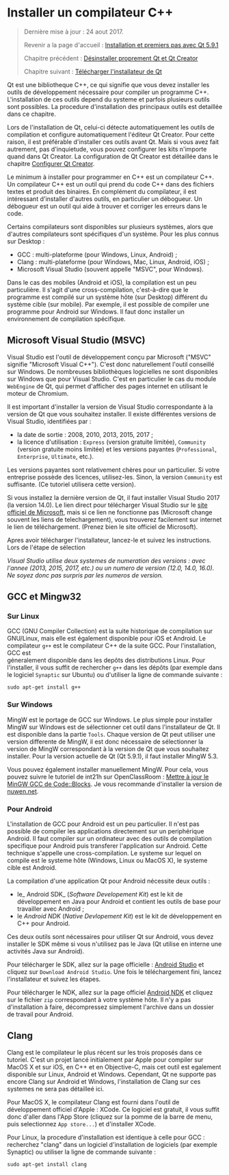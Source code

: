 # Installer un compilateur C++

> Dernière mise à jour : 24 aout 2017.
>
> Revenir a la page d'accueil : [Installation et premiers pas avec Qt 5.9.1](index.md)
>
> Chapitre précédent : [Désinstaller proprement Qt et Qt Creator](uninstall.md)
>
> Chapitre suivant : [Télécharger l'installateur de Qt](download.md)

Qt est une bibliotheque C++, ce qui signifie que vous devez installer les outils de développement nécessaire pour
compiler un programme C++. L'installation de ces outils depend du systeme et parfois plusieurs outils sont possibles.
La procedure d'installation des principaux outils est detaillée dans ce chapitre.

Lors de l'installation de Qt, celui-ci détecte automatiquement les outils de compilation et configure automatiquement
l'éditeur Qt Creator. Pour cette raison, il est préférable d'installer ces outils avant Qt. Mais si vous avez fait 
autrement, pas d'inquietude, vous pouvez configurer les kits n'importe quand dans Qt Creator. La configuration de Qt Creator
est détaillée dans le chapitre [Configurer Qt Creator](config.md).

Le minimum à installer pour programmer en C++ est un compilateur C++. Un compilateur C++ est un outil 
qui prend du code C++ dans des fichiers textes et produit des binaires. En complément du compilateur,
il est intéressant d'installer d'autres outils, en particulier un débogueur. Un débogueur
est un outil qui aide à trouver et corriger les erreurs dans le code.

Certains compilateurs sont disponibles sur plusieurs systèmes, alors que d'autres compilateurs sont spécifiques 
d'un système. Pour les plus connus sur Desktop :

- GCC : multi-plateforme (pour Windows, Linux, Android) ;
- Clang : multi-plateforme (pour Windows, Mac, Linux, Android, iOS) ;
- Microsoft Visual Studio (souvent appelle "MSVC", pour Windows).

Dans le cas des mobiles (Android et iOS), la compilation est un peu particulière. Il s'agit d'une cross-compilation, 
c'est-à-dire que le programme est compilé sur un système hôte (sur Desktop) différent du système cible (sur mobile). 
Par exemple, il est possible de compiler une programme pour Android sur Windows. Il faut donc installer un environnement 
de compilation spécifique.

## Microsoft Visual Studio (MSVC)

Visual Studio est l'outil de développement conçu par Microsoft ("MSVC" signifie "Microsoft Visual C++"). C'est donc 
naturellement l'outil conseillé sur Windows. De nombreuses bibliothèques logicielles ne sont disponibles 
sur Windows que pour Visual Studio. C'est en particulier le cas du module `WebEngine` de Qt, qui permet d'afficher 
des pages internet en utilisant le moteur de Chromium.

Il est important d'installer la version de Visual Studio correspondante à la version de Qt que vous souhaitez installer. 
Il existe différentes versions de Visual Studio, identifiées par :

- la date de sortie : 2008, 2010, 2013, 2015, 2017 ;
- la licence d'utilisation : `Express` (version gratuite limitée), `Community` (version gratuite moins limitée) et les versions 
payantes (`Professional`, `Enterprise`, `Ultimate`, etc.).

Les versions payantes sont relativement chères pour un particulier. Si votre entreprise possède des licences, utilisez-les. 
Sinon, la version `Community` est suffisante. (Ce tutoriel utilisera cette version).

Si vous installez la dernière version de Qt, il faut installer Visual Studio 2017 (la version 14.0). 
Le lien direct pour télécharger Visual Studio sur le [site officiel de Microsoft](https://www.visualstudio.com/fr/vs/), mais si ce 
lien ne fonctionne pas (Microsoft change souvent les liens de telechargement), vous trouverez facilement sur internet le 
lien de téléchargement. (Prenez bien le site officiel de Microsoft).

Apres avoir télécharger l'installateur, lancez-le et suivez les instructions. Lors de l'étape de sélection 

_Visual Studio utilise deux systemes de numeration des versions : avec l'annee (2013, 2015, 2017, etc.) ou un 
numero de version (12.0, 14.0, 16.0). Ne soyez donc pas surpris par les numeros de version._

## GCC et Mingw32

### Sur Linux

GCC (GNU Compiler Collection) est la suite historique de compilation sur GNU/Linux, mais elle est également disponible
pour iOS et Android. Le compilateur `g++` est le compilateur C++ de la suite GCC. Pour l'installation, GCC est  
géneralement disponible dans les depôts des distributions Linux. Pour l'installer, il vous suffit de rechercher `g++` 
dans les dépôts (par exemple dans le logiciel `Synaptic` sur Ubuntu) ou d'utiliser la ligne de commande suivante :

```
sudo apt-get install g++
```

### Sur Windows

MingW est le portage de GCC sur Windows. Le plus simple pour installer MingW sur Windows est de sélectionner cet 
outil dans l'installateur de Qt. Il est disponible dans la partie `Tools`. Chaque version de Qt peut utiliser
une version differente de MingW, il est donc nécessaire de sélectionner la version de MingW correspondant
à la version de Qt que vous souhaitez installer. Pour la version actuelle de Qt (Qt 5.9.1), il faut
installer MingW 5.3.

Vous pouvez également installer manuellement MingW. Pour cela, vous pouvez suivre le tutoriel de int21h sur 
OpenClassRoom : [Mettre à jour le MinGW GCC de 
Code::Blocks](https://openclassrooms.com/forum/sujet/mettre-a-jour-le-mingw-gcc-de-code-blocks).
Je vous recommande d'installer la version de [nuwen.net](https://nuwen.net/mingw.html).

### Pour Android

L'installation de GCC pour Android est un peu particulier. Il n'est pas possible de compiler les applications
directement sur un periphérique Android. Il faut compiler sur un ordinateur avec des outils de compilation
specifique pour Android puis transferer l'application sur Android. Cette technique s'appelle une 
cross-compilation. Le systeme sur lequel on compile est le systeme hôte (Windows, Linux ou MacOS X), le
systeme cible est Android.

La compilation d'une application Qt pour Android nécessite deux outils :

- le_ Android SDK_ (_Software Developement Kit_) est le kit de développement en Java pour Android et contient 
  les outils de base pour travailler avec Android ;
- le _Android NDK_ (_Native Devlopement Kit_) est le kit de développement en C++ pour Android.

Ces deux outils sont nécessaires pour utiliser Qt sur Android, vous devez installer le SDK même si vous n'utilisez
pas le Java (Qt utilise en interne une activités Java sur Android).

Pour télécharger le SDK, allez sur la page officielle : [Android Studio](https://developer.android.com/studio/index.html)
et cliquez sur `Download Android Studio`. Une fois le téléchargement fini, lancez l'installateur et suivez les
étapes.

Pour télécharger le NDK, allez sur la page officiel [Android NDK](https://developer.android.com/ndk/downloads/index.html)
et cliquez sur le fichier `zip` correspondant à votre système hôte. Il n'y a pas d'installation à faire, 
décompressez simplement l'archive dans un dossier de travail pour Android.

## Clang

Clang est le compilateur le plus récent sur les trois proposés dans ce tutoriel. C'est un projet lancé initialement
par Apple pour compiler sur MacOS X et sur iOS, en C++ et en Objective-C, mais cet outil est egalement disponible
sur Linux, Android et Windows. Cependant, Qt ne supporte pas encore Clang sur Android et Windows, l'installation
de Clang sur ces systemes ne sera pas détailleé ici.

Pour MacOS X, le compilateur Clang est fourni dans l'outil de développement officiel d'Apple : XCode. Ce logiciel
est gratuit, il vous suffit donc d'aller dans l'App Store (cliquez sur la pomme de la barre de menu, puis selectionnez
`App store...`) et d'installer XCode.

Pour Linux, la procedure d'installation est identique à celle pour GCC : recherchez "clang" dans un logiciel
d'installation de logiciels (par exemple Synaptic) ou utiliser la ligne de commande suivante :

```
sudo apt-get install clang
```
